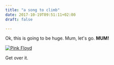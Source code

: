 ```yaml
---
title: "a song to climb"
date: 2017-10-19T09:51:11+02:00
draft: false

---
```


Ok, this is going to be huge. Mum, let's go. **MUM!** 

[![Pink Floyd](https://img.discogs.com/RPhPKJ8PWTZCQjs3zU8W8okB4GE=/fit-in/300x300/filters:strip_icc():format(jpeg):mode_rgb():quality(40)/discogs-images/A-45467-1405593302-8633.jpeg.jpg)](https://www.youtube.com/watch?v=Zs5Y1XxEpWE)



Get over it.